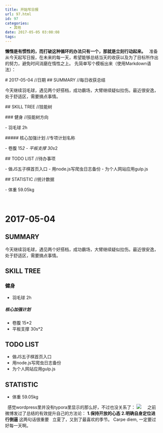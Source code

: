 ```yaml
---
title: 开始写日报
url: 97.html
id: 97
categories:
  - 其他
date: 2017-05-05 03:08:08
tags:
---
```


**懒惰是有惯性的，而打破这种循环的办法只有一个，那就是立刻行动起来。**   准备从今天起写日报，在未来的每一天，希望能够总结当天的收获以及为了目标所作出的努力，避免时间消磨在惰性之上。 先简单写个模板出来（使用Markdown语法）：  

\# 2017-05-04    //日期
\## SUMMARY   //每日收获总结

今天继续羽毛球，遇见两个好搭档，成功霸场，大臂继续疑似拉伤。最近很安逸，处于舒适区，需要搞点事情。

\## SKILL TREE    //技能树

\### 健身    //技能树方向

\- 羽毛球 2h

\##### 核心加强计划    //专项计划名称

\- 卷腹 15*2
\- 平板支撑 30s*2

\## TODO LIST    //待办事项

\- 做JS五子棋首页入口
\- 用node.js写爬虫日志备份
\- 为个人网站应用gulp.js

\## STATISTIC    //统计数据

\- 体重 59.05kg

 

2017-05-04
==========

SUMMARY
-------

今天继续羽毛球，遇见两个好搭档，成功霸场，大臂继续疑似拉伤。最近很安逸，处于舒适区，需要搞点事情。

SKILL TREE
----------

### 健身

*   羽毛球 2h

##### 核心加强计划

*   卷腹 15*2
*   平板支撑 30s*2

TODO LIST
---------

*   做JS五子棋首页入口
*   用node.js写爬虫日志备份
*   为个人网站应用gulp.js

STATISTIC
---------

*   体重 59.05kg

  感觉wordpress里并没有typora里显示的那么好，不过也没关系了： [![](http://diaryfun.info/wp-content/uploads/2017/05/捕获.gif)](http://diaryfun.info/wp-content/uploads/2017/05/捕获.gif)     之前微博发过了总结的有效提升自己的方法论： **1.保持开放的心态** **2.明确自身定位进行倒逼** 这两句话很重要   立夏了，又到了最喜欢的季节。 Carpe diem, 一定要过好每一天啊。